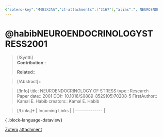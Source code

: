 ```yaml
---
{"zotero-key":"M483XJAA","zt-attachments":["2167"],"alias":", NEUROENDOCRINOLOGY OF STRESS","keywords":["✅"],"FirstAuthor":"[[ Kamal E. Habib]]","tags":["source/researchpaper"],"dg-publish":true,"permalink":"/sources/research-papers/habib-neuroendocrinologystress-2001/","dgPassFrontmatter":true}
---
```


# @habibNEUROENDOCRINOLOGYSTRESS2001

>[!Synth]  
>**Contribution**::  
>  
>**Related**:: 
>  

> [!Abstract]+
> 

> [!Info]
> title: NEUROENDOCRINOLOGY OF STRESS
> type:: Research Paper 
> date:: 2001
> DOI:: 10.1016/S0889-8529(05)70208-5
> FirstAuthor:: Kamal E. Habib
> creators:: Kamal E. Habib

> [!Links]+
>  | Incoming Links |
> | -------------- |
> 
{ .block-language-dataview}


[Zotero](zotero://select/library/items/M483XJAA) [attachment](file:///Users/nathanmaxwell/Zotero/storage/X5VR5AL8/S0889852905702085.html)
